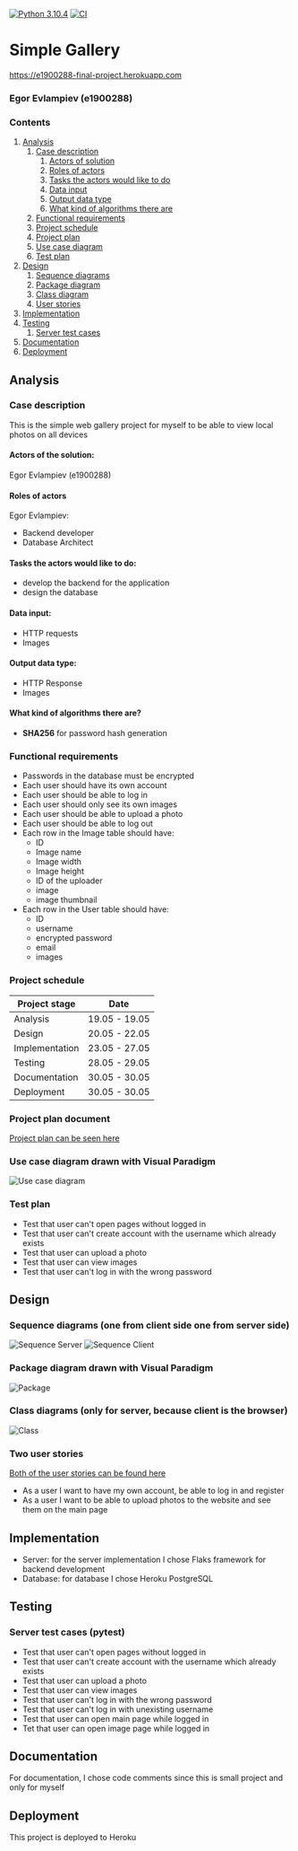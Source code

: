 [![Python 3.10.4](https://img.shields.io/badge/python-3.10-blue.svg?style=flat&logo=python)](https://www.python.org/downloads/release/python-314/)
[![CI](https://github.com/bobokrut/e1900288-final-project/actions/workflows/ci.yml/badge.svg)](https://github.com/bobokrut/e1900288-final-project/actions)

# Simple Gallery
https://e1900288-final-project.herokuapp.com
### Egor Evlampiev (e1900288)

### Contents
1. [Analysis](#analysis)
   1. [Case description](#case-description)
      1. [Actors of solution](#actors-of-the-solution)
      2. [Roles of actors](#roles-of-actors)
      3. [Tasks the actors would like to do](#tasks-the-actors-would-like-to-do)
      4. [Data input](#data-input)
      5. [Output data type](#output-data-type)
      6. [What kind of algorithms there are](#what-kind-of-algorithms-there-are)
   2. [Functional requirements](#functional-requirements)
   3. [Project schedule](#project-schedule)
   4. [Project plan](#project-plan-document)
   5. [Use case diagram](#use-case-diagram-drawn-with-visual-paradigm)
   6. [Test plan](#test-plan)
2. [Design](#design)
   1. [Sequence diagrams](#sequence-diagrams-one-from-client-side-one-from-server-side)
   2. [Package diagram](#package-diagram-drawn-with-visual-paradigm)
   3. [Class diagram](#class-diagrams-only-for-server-because-client-is-the-browser)
   4. [User stories](#two-user-stories)
3. [Implementation](#implementation)
4. [Testing](#testing)
   1. [Server test cases](#server-test-cases-pytest)
5. [Documentation](#documentation)
6. [Deployment](#deployment)

## Analysis

### Case description

This is the simple web gallery project for myself to be able to view local photos on all devices

#### Actors of the solution:
Egor Evlampiev (e1900288)
#### Roles of actors
Egor Evlampiev:
* Backend developer
* Database Architect

#### Tasks the actors would like to do:
* develop the backend for the application
* design the database

#### Data input:
* HTTP requests
* Images

#### Output data type:
* HTTP Response
* Images 

#### What kind of algorithms there are?
* **SHA256** for password hash generation
    
### Functional requirements
* Passwords in the database must be encrypted
* Each user should have its own account
* Each user should be able to log in
* Each user should only see its own images
* Each user should be able to upload a photo
* Each user should be able to log out
* Each row in the Image table should have:
  * ID
  * Image name
  * Image width
  * Image height
  * ID of the uploader
  * image
  * image thumbnail
* Each row in the User table should have:
  * ID
  * username
  * encrypted password
  * email
  * images

### Project schedule
| Project stage   | Date          |
|-----------------|---------------|
| Analysis        | 19.05 - 19.05 |
 | Design          | 20.05 - 22.05 | 
 | Implementation  | 23.05 - 27.05 | 
 | Testing         | 28.05 - 29.05 | 
 | Documentation   | 30.05 - 30.05 | 
 | Deployment      | 30.05 - 30.05 | 

### Project plan document 
[Project plan can be seen here](Project%20Plan.md)
### Use case diagram drawn with Visual Paradigm
![Use case diagram](.github/images/Client_Use_Case_Diagram.jpg?raw=true "Use case")


### Test plan
* Test that user can't open pages without logged in
* Test that user can't create account with the username which already exists
* Test that user can upload a photo
* Test that user can view images
* Test that user can't log in with the wrong password

## Design

### Sequence diagrams (one from client side one from server side)
![Sequence Server](.github/images/View_Gallery_Server.jpg?raw=true "Sequence Server")
![Sequence Client](.github/images/View_Gallery_User.jpg?raw=true "Sequence Client")
### Package diagram drawn with Visual Paradigm
![Package](.github/images/Server_Package_Diagram.jpg?raw=true "Package")
### Class diagrams (only for server, because client is the browser)
![Class](.github/images/Server_Class_Diagram.jpg?raw=true "Class")

### Two user stories
[Both of the user stories can be found here](https://github.com/bobokrut/e1900288-final-project/projects/1)
* As a user I want to have my own account, be able to log in and register
* As a user I want to be able to upload photos to the website and see them on the main page

## Implementation

* Server: for the server implementation I chose Flaks framework for backend development
* Database: for database I chose Heroku PostgreSQL

## Testing

### Server test cases (pytest)
* Test that user can't open pages without logged in
* Test that user can't create account with the username which already exists
* Test that user can upload a photo
* Test that user can view images
* Test that user can't log in with the wrong password
* Test that user can't log in with unexisting username
* Test that user can open main page while logged in
* Tet that user can open image page while logged in

## Documentation
For documentation, I chose code comments since this is small project and only for myself 

## Deployment

This project is deployed to Heroku
